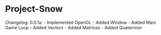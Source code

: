 Project-Snow
============

Changelog:
	0.0.1a:
		- Implemented OpenGL
		- Added Window
		- Added Main Game Loop
		- Added Vectors
		- Added Matrices
		- Added Quaternion